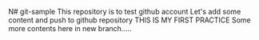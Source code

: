 N# git-sample
This repository is to test github account
Let's add some content and push to github repository
THIS IS MY FIRST PRACTICE
Some more contents here in new branch.....
